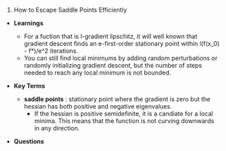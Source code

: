 1. How to Escape Saddle Points Efficiently

- **Learnings**
  - For a fuction that is l-gradient lipschitz, it will well known that gradient descent finds an e-first-order stationary point within l(f(x_0) - f\*)/e^2 iterations.
  - You can still find local minimums by adding random perturbations or randomly initializing gradient descent, but the number of steps needed to reach any local minimum is not bounded.
- **Key Terms**

  - **saddle points** : stationary point where the gradient is zero but the hessian has both positive and negative eigenvalues.
    - If the hessian is positive semidefinite, it is a candiate for a local minima. This means that the function is not curving downwards in any direction.

- **Questions**
